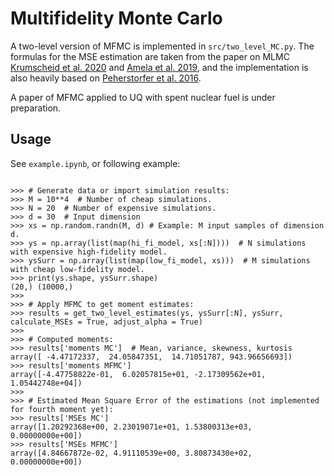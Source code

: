# Multifidelity Monte Carlo

A two-level version of MFMC is implemented in `src/two_level_MC.py`. The formulas for the MSE estimation are taken from the paper on MLMC [Krumscheid et al. 2020](https://www.sciencedirect.com/science/article/pii/S0021999120302400) and [Amela et al. 2019](https://zenodo.org/records/3235833), and the implementation is also heavily based on [Peherstorfer et al. 2016](https://doi.org/10.1137/15M1046472).

A paper of MFMC applied to UQ with spent nuclear fuel is under preparation.

## Usage

See `example.ipynb`, or following example:

```

>>> # Generate data or import simulation results:
>>> M = 10**4  # Number of cheap simulations.
>>> N = 20  # Number of expensive simulations.
>>> d = 30  # Input dimension
>>> xs = np.random.randn(M, d) # Example: M input samples of dimension d.
>>> ys = np.array(list(map(hi_fi_model, xs[:N])))  # N simulations with expensive high-fidelity model.
>>> ysSurr = np.array(list(map(low_fi_model, xs)))  # M simulations with cheap low-fidelity model.
>>> print(ys.shape, ysSurr.shape)
(20,) (10000,)
>>>
>>> # Apply MFMC to get moment estimates:
>>> results = get_two_level_estimates(ys, ysSurr[:N], ysSurr, calculate_MSEs = True, adjust_alpha = True)
>>>
>>> # Computed moments:
>>> results['moments MC']  # Mean, variance, skewness, kurtosis
array([ -4.47172337,  24.05847351,  14.71051787, 943.96656693])
>>> results['moments MFMC']
array([-4.47758822e-01,  6.02057815e+01, -2.17309562e+01,  1.05442748e+04])
>>>
>>> # Estimated Mean Square Error of the estimations (not implemented for fourth moment yet):
>>> results['MSEs MC']
array([1.20292368e+00, 2.23019071e+01, 1.53800313e+03, 0.00000000e+00])
>>> results['MSEs MFMC']
array([4.84667872e-02, 4.91110539e+00, 3.80873430e+02, 0.00000000e+00])

```

